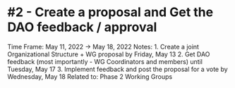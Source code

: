 # #2 - Create a proposal and Get the DAO feedback / approval

Time Frame: May 11, 2022 → May 18, 2022
Notes: 1. Create a joint Organizational Structure + WG proposal by Friday, May 13
2. Get DAO feedback (most importantly - WG Coordinators and members) until Tuesday, May 17
3. Implement feedback and post the proposal for a vote by Wednesday, May 18
Related to: Phase 2 Working Groups
